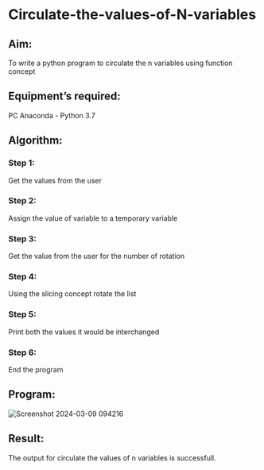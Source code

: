 # Circulate-the-values-of-N-variables
## Aim:
To write a python program to circulate the n variables using function concept
## Equipment’s required:
PC
Anaconda - Python 3.7
## Algorithm: 
### Step 1: 
Get the values from the user
### Step 2: 
Assign the value of variable to a temporary variable
### Step 3: 
Get the value from the user for the number of rotation
### Step 4: 
Using the slicing concept rotate the list
### Step 5: 
Print both the values it would be interchanged
### Step 6: 
End the program
## Program:
![Screenshot 2024-03-09 094216](https://github.com/Narmadhasree48/Circulate-the-values-of-N-variables/assets/144979451/be4b6348-d26b-4b35-91e4-5b9cd39357b6)
## Result:
The output for circulate the values of n variables is successfull.
